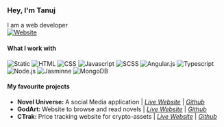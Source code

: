 ### Hey, I'm Tanuj
I am a web developer<br />
[![Website](https://img.shields.io/website?label=PORTFOLIO&style=for-the-badge&url=https%3A%2F%2Fkeen-lumiere-7b04fe.netlify.app%2F)](https://keen-lumiere-7b04fe.netlify.app/)
<br />
#### What I work with
![Static](https://img.shields.io/badge/React-20232A?style=for-the-badge&logo=react&logoColor=61DAFB)
<img alt="HTML" src="https://img.shields.io/badge/HTML5-E34F26?style=for-the-badge&logo=html5&logoColor=white" />
<img alt="CSS" src="https://img.shields.io/badge/CSS3-1572B6?style=for-the-badge&logo=css3&logoColor=white" />
<img alt="Javascript" src="https://img.shields.io/badge/JavaScript-323330?style=for-the-badge&logo=javascript&logoColor=F7DF1E" />
<img alt="SCSS" src="https://img.shields.io/badge/Sass-CC6699?style=for-the-badge&logo=sass&logoColor=white" />
<img alt="Angular.js" src="https://img.shields.io/badge/Angular-DD0031?style=for-the-badge&logo=angular&logoColor=white" />
<img alt="Typescript" src="https://img.shields.io/badge/TypeScript-007ACC?style=for-the-badge&logo=typescript&logoColor=white" />
<img alt="Node.js" src="https://img.shields.io/badge/Node.js-339933?style=for-the-badge&logo=nodedotjs&logoColor=white" />
<img alt="Jasminne" src="https://img.shields.io/badge/Jasmine-8A4182?style=for-the-badge&logo=Jasmine&logoColor=white" />
<img alt="MongoDB" src="https://img.shields.io/badge/MongoDB-4EA94B?style=for-the-badge&logo=mongodb&logoColor=white" />


#### My favourite projects <br />
<ul>
  <li><b>Novel Universe: </b>A social Media application | <em><a href="https://sleepy-jones-10bf5b.netlify.app/">Live Website</a></em> | <em><a href="https://github.com/tanuj7077/novelUniverse">Github</a></em>
  <li><b>GodArt: </b>Website to browse and read novels | <em><a href="https://compassionate-mclean-d43349.netlify.app/">Live Website</a></em> | <em><a href="https://github.com/tanuj7077/ArtCommunityReact">Github</a></em>
  <li><b>CTrak: </b>Price tracking website for crypto-assets | <em><a href="https://stoic-haibt-683b5a.netlify.app/">Live Website</a></em> | <em><a href="https://github.com/tanuj7077/CTrak">Github</a></em>
<ul />

 
